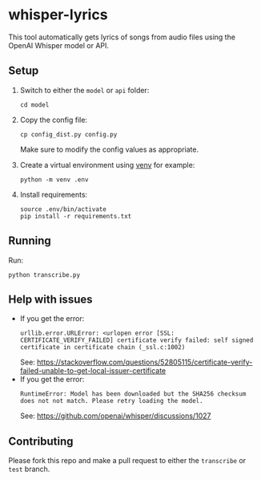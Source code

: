 # whisper-lyrics
This tool automatically gets lyrics of songs from audio files using the OpenAI Whisper model or API.

## Setup
1. Switch to either the `model` or `api` folder:
    ```
    cd model
    ```

1. Copy the config file:
    ```
    cp config_dist.py config.py
    ```
    Make sure to modify the config values as appropriate.

1. Create a virtual environment using [venv](https://docs.python.org/3/library/venv.html) for example:
    ```
    python -m venv .env
    ```

1. Install requirements:
    ```
    source .env/bin/activate
    pip install -r requirements.txt
    ```

## Running
Run:
```
python transcribe.py
```

## Help with issues
- If you get the error:
    ```
    urllib.error.URLError: <urlopen error [SSL: CERTIFICATE_VERIFY_FAILED] certificate verify failed: self signed certificate in certificate chain (_ssl.c:1002)
    ```
    See: https://stackoverflow.com/questions/52805115/certificate-verify-failed-unable-to-get-local-issuer-certificate
- If you get the error:
    ```
    RuntimeError: Model has been downloaded but the SHA256 checksum does not not match. Please retry loading the model.
    ```
    See: https://github.com/openai/whisper/discussions/1027

## Contributing
Please fork this repo and make a pull request to either the `transcribe` or `test` branch.
